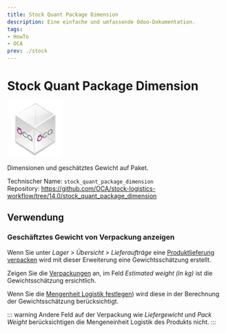```yaml
---
title: Stock Quant Package Dimension
description: Eine einfache und umfassende Odoo-Dokumentation.
tags:
- HowTo
- OCA
prev: ./stock
---
```

# Stock Quant Package Dimension
![icon_oca_app](attachments/icon_oca_app.png)

Dimensionen und geschätztes Gewicht auf Paket.

Technischer Name: `stock_quant_package_dimension`\
Repository: <https://github.com/OCA/stock-logistics-workflow/tree/14.0/stock_quant_package_dimension>

## Verwendung

### Geschäftztes Gewicht von Verpackung anzeigen

Wenn Sie unter *Lager > Übersicht > Lieferaufträge* eine [Produktlieferung verpacken](Stock%20Packaging.md#Produktlieferung%20verpacken) wird mit dieser Erweiterung eine Gewichtsschätzung erstellt.

Zeigen Sie die [Verpackungen](Stock%20Packaging.md#Verpackungen%20anzeigen) an, im Feld  *Estimated weight (in kg)* ist die Gewichtsschätzung ersichtlich.

Wenn Sie die  [Mengenheit Logistik festlegen](Product%20Logistics%20UoM.md#Mengenheit%20Logistik%20festlegen)) wird diese in der Berechnung der Gewichtsschätzung berücksichtigt.

::: warning
Andere Feld auf der Verpackung wie *Liefergewicht* und *Pack Weight* berücksichtigen die Mengeneinheit Logistik des Produkts nicht.
:::